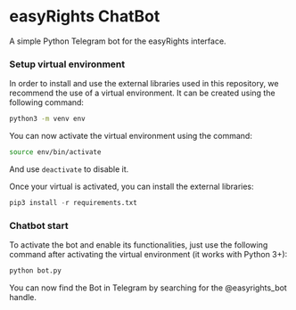 # easyRights ChatBot
A simple Python Telegram bot for the easyRights interface.

### Setup virtual environment

In order to install and use the external libraries used in this repository, we recommend the use of a virtual environment.
It can be created using the following command:

```bash
python3 -m venv env
```

You can now activate the virtual environment using the command:

```bash
source env/bin/activate
```

And use ```deactivate``` to disable it.

Once your virtual is activated, you can install the external libraries:

```python
pip3 install -r requirements.txt
```

### Chatbot start

To activate the bot and enable its functionalities, just use the following command after activating the virtual environment (it works with Python 3+):
```bash
python bot.py
```
You can now find the Bot in Telegram by searching for the @easyrights_bot handle.
